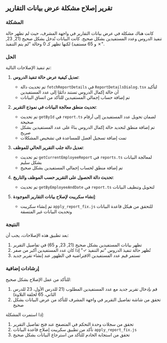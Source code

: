## تقرير إصلاح مشكلة عرض بيانات التقارير

### المشكلة
كانت هناك مشكلة في عرض بيانات التقارير في واجهة المشرف، حيث لم تظهر حالة تنفيذ الدروس وعدد المستفيدين بشكل صحيح. كانت البيانات تُدخل بشكل صحيح (21, 23, و 65 مستفيد) لكنها تظهر كـ 0 وحالة "لم يتم التنفيذ ✗".

### الحل
تم تنفيذ الإصلاحات التالية:

1. **تعديل كيفية عرض حالة تنفيذ الدروس**:
   - تم تحديث دالة `fetchReportDetails` في `ReportDetailsDialog.tsx` لتأكيد أن حالة إكمال الدروس تستند دائمًا إلى عدد المستفيدين
   - تم إضافة حساب إجمالي المستفيدين للتأكد من اتساق البيانات

2. **تحديث منطق معالجة البيانات في نموذج التقرير**:
   - تم تحديث `getById` في `report.ts` لضمان تحويل عدد المستفيدين إلى أرقام صحيحة
   - تم إضافة منطق لتحديد حالة إكمال الدروس بناءً على عدد المستفيدين بشكل صريح
   - تمت إضافة تسجيل أفضل للمساعدة في تشخيص المشكلات

3. **تعديل دالة جلب التقرير الحالي للموظف**:
   - تم تحديث `getCurrentEmployeeReport` في `reports.ts` لمعالجة البيانات بشكل سليم
   - تم إضافة منطق لحساب إجمالي المستفيدين بشكل صحيح

4. **تحديث دالة الحصول على التقرير حسب الموظف والتاريخ**:
   - تم تحديث `getByEmployeeAndDate` في `report.ts` لتحويل وتنظيف البيانات

5. **إنشاء سكريبت لإصلاح بيانات التقارير الموجودة**:
   - تم إنشاء سكريبت `apply_report_fix.js` للتحقق من هيكل قاعدة البيانات وتحديث البيانات غير المتسقة

### النتيجة
بعد تطبيق هذه الإصلاحات، يجب أن:
1. تظهر بيانات المستفيدين بشكل صحيح (21, 23, و 65) في تفاصيل التقرير
2. تُظهر حالة تنفيذ الدروس "تم التنفيذ ✓" إذا كان عدد المستفيدين أكبر من صفر
3. تستمر قيم عدد المستفيدين الافتراضية في الظهور عند إنشاء تقرير جديد

### إرشادات إضافية
للتأكد من عمل الإصلاح بشكل صحيح:
1. قم بإدخال تقرير جديد مع عدد المستفيدين المطلوب (21 للدرس الأول، 23 للدرس الثاني، 65 لحلقة التلاوة)
2. تحقق من شاشة تفاصيل التقرير في واجهة المشرف للتأكد من عرض البيانات بشكل صحيح

إذا استمرت المشكلة:
1. تحقق من سجلات وحدة التحكم في المتصفح عند فتح تفاصيل التقرير
2. تأكد من تطبيق سكريبت إصلاح قاعدة البيانات `apply_report_fix.js`
3. تحقق من استجابة الخادم للتأكد من استرجاع البيانات بشكل صحيح
